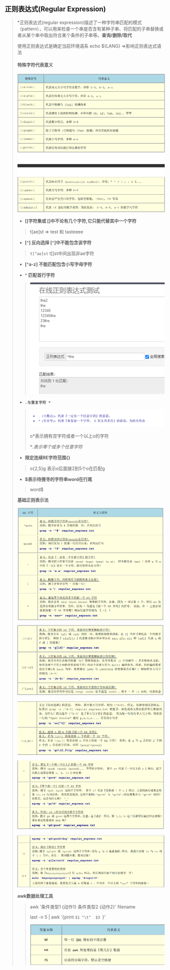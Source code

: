 ## 正则表达式(Regular Expression)

> *正则表达式(regular expression)描述了一种字符串匹配的模式（pattern），可以用来检查一个串是否含有某种子串、将匹配的子串替换或者从某个串中取出符合某个条件的子串等。**查询/删除/取代**
>
> 使用正则表达式是确定当前环境语系  echo ${LANG}  =>影响正则表达式语法
>
> #### **特殊字符代表意义**
>
> ![image-20211111204918668](image-20211111204918668.png)
>
> - **[]字符集或  []中不论有几个字符,它只能代替其中一个字符**
>
> > t[ae]st => test 和 tasteeee 
>
> - **[^] 反向选择 [^]中不能包含该字符**
>
> > `t[^ae]st`  t[]st中间出现非ae字符
>
> - **[^a-z] 不能匹配包含小写字母字符**
>
> - **^ 匹配首行字符**
>
> > ![image-20211111210658873](image-20211111210658873.png) 
>
> - **`.与重复字符 *`** 
>
> > ![image-20211111210941347](image-20211111210941347.png) 
> >
> > o*表示拥有空字符或者一个以上o的字符
> >
> > **.*表示零个或多个任意字符**
>
> - **限定连续RE字符范围{}**
>
> > o\{2,5}g 表示o后面接2到5个o在匹配g
>
> - **$表示待搜寻的字符串word在行尾**
>
> > word$
>
> **基础正则表示法**
>
> ![image-20211111215435406](image-20211111215435406.png) 
>
> ![image-20211111215455785](image-20211111215455785.png) 
>
> ![image-20211111215513296](image-20211111215513296.png) 
>
> ![image-20211111215737157](image-20211111215737157.png) 
>
> ![image-20211111215827268](image-20211111215827268.png) 
>
> **awk数据处理工具**
>
> > awk '条件类型1 {动作1}  条件类型2  {动作2}' filename
> >
> > last -n 5 | awk '{print  `$1 "\t"  $3 `}'
> >
> > ![image-20211111220541978](image-20211111220541978.png) 
> >
> > 







>  

